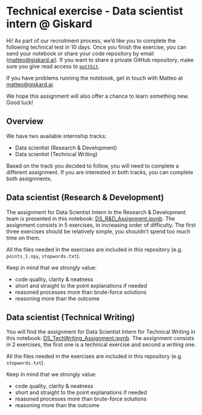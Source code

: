 # Technical exercise - Data scientist intern @ Giskard

Hi! As part of our recruitment process, we’d like you to complete the following technical test in 10 days. Once you finish the exercise, you can send your notebook or share your code repository by email (matteo@giskard.ai). If you want to share a private GitHub repository, make sure you give read access to [`mattbit`](https://github.com/mattbit).

If you have problems running the notebook, get in touch with Matteo at matteo@giskard.ai.

We hope this assignment will also offer a chance to learn something new. Good luck!

## Overview

We have two available internship tracks:
- Data scientist (Research & Development)
- Data scientist (Technical Writing)

Based on the track you decided to follow, you will need to complete a different assignment. If you are interested in both tracks, you can complete both assignments.

## Data scientist (Research & Development)

The assignment for Data Scientist Intern in the Research & Development team is presented in this notebook: [DS_R&D_Assignment.ipynb](DS_R&D_Assignment.ipynb). The assignment consists in 5 exercises, in increasing order of difficulty. The first three exercises should be relatively simple, you shouldn’t spend too much time on them.

All the files needed in the exercises are included in this repository (e.g. `points_1.npy`, `stopwords.txt`).

Keep in mind that we strongly value:
- code quality, clarity & neatness
- short and straight to the point explanations if needed
- reasoned processes more than brute-force solutions
- reasoning more than the outcome


## Data scientist (Technical Writing)

You will find the assignment for Data Scientist Intern for Technical Writing in this notebook: [DS_TechWriting_Assignment.ipynb](DS_TechWriting_Assignment.ipynb). The assignment consists in 2 exercises, the first one is a technical exercise and second a writing one. 

All the files needed in the exercises are included in this repository (e.g. `stopwords.txt`).

Keep in mind that we strongly value:
- code quality, clarity & neatness
- short and straight to the point explanations if needed
- reasoned processes more than brute-force solutions
- reasoning more than the outcome

